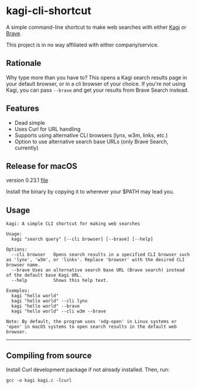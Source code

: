 # kagi-cli-shortcut

A simple command-line shortcut to make web searches with either [Kagi](https://kagi.com) or [Brave](https://search.brave.com).

This project is in no way affiliated with either company/service.

## Rationale

Why type more than you have to? This opens a Kagi search results page in your default browser, or in a cli browser of your choice. If you're not using Kagi, you can pass `--brave` and get your results from Brave Search instead. 

## Features

- Dead simple
- Uses Curl for URL handling
- Supports using alternative CLI browsers (lynx, w3m, links, etc.)
- Option to use alternative search base URLs (only Brave Search, currently)

## Release for macOS

version 0.23.1 [file](/file)

Install the binary by copying it to wherever your $PATH may lead you.

## Usage
```
kagi: A simple CLI shortcut for making web searches

Usage:
  kagi "search query" [--cli browser] [--brave] [--help]

Options:
  --cli browser   Opens search results in a specified CLI browser such as 'lynx', 'w3m', or 'links'. Replace 'browser' with the desired CLI browser name.
  --brave Uses an alternative search base URL (Brave search) instead of the default base Kagi URL.
  --help          Shows this help text.

Examples:
  kagi "hello world"
  kagi "hello world" --cli lynx
  kagi "hello world" --brave
  kagi "hello world" --cli w3m --brave

Note: By default, the program uses 'xdg-open' in Linux systems or 'open' in macOS systems to open search results in the default web browser.
```

---

## Compiling from source

Install Curl development package if not already installed. Then, run:

```
gcc -o kagi kagi.c -lcurl
```
